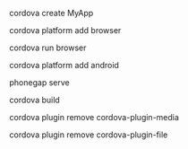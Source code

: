cordova create MyApp

cordova platform add browser

cordova run browser

cordova platform add android

phonegap serve

cordova build

cordova plugin remove cordova-plugin-media

cordova plugin remove cordova-plugin-file